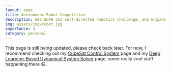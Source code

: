 ```yaml
---
layout: page
title: Autonomous Robot Competition
description: UBC ENPH 253 self-directed robotics challenge, aka Engineering Physics Robot Summer
img: assets/img/robot.jpg
importance: 4
category: personal
---
```


This page is still being updated, please check back later. For now, I recommend checking out my [CubeSat Control System](../2_project) page and my [Deep Learning-Based Dynamical System Solver](../4_project) page, some really cool stuff happening there 😃.

